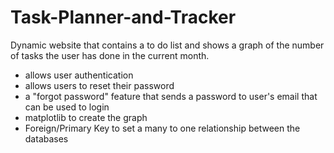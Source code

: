 # Task-Planner-and-Tracker
 Dynamic website that contains a to do list and shows a graph of the number of tasks the user has done in the current month.

- allows user authentication
- allows users to reset their password
- a "forgot password" feature that sends a password to user's email that can be used to login
- matplotlib to create the graph
- Foreign/Primary Key to set a many to one relationship between the databases
 
